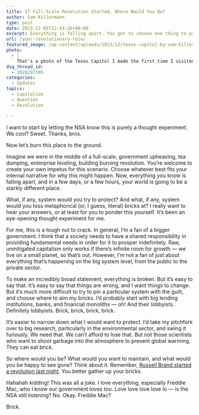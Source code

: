 ```yaml
---
title: If Full-Scale Revolution Started, Where Would You Be?
author: Sam Killermann
type: post
date: 2013-12-05T22:43:26+00:00
excerpt: Everything is falling apart. You get to choose one thing to protect, and one thing to throw bricks at.
url: /your-revolutionary-role/
featured_image: /wp-content/uploads/2013/12/texas-capitol-by-sam-killermann-thumb.jpg
photo:
  - |
    That's a photo of the Texas Capitol I made the first time I visited Austin. Here's the <a title="Austin Capitol by Sam Killermann" href="/wp-content/uploads/2013/12/austin-capitol-building-sam-killermann.jpg" target="_blank">full picture</a>. Here's what it would look like <a title="Hahahah JK NSA K thx bye." href="http://jif.bz/I'm_just_kidding.gif" target="_blank">in flames</a>.
dsq_thread_id:
  - 2028297305
categories:
  - Updates
topics:
  - Capitalism
  - Question
  - Revolution

---
```

I want to start by letting the NSA know this is purely a thought experiment. We cool? Sweet. Thanks, bros.

Now let&#8217;s burn this place to the ground.

Imagine we were in the middle of a full-scale, government upheaving, tea dumping, enterprise leveling, building burning revolution. You&#8217;re welcome to create your own impetus for this scenario. Choose whatever best fits your internal narrative for why this might happen. Now, everything you know is falling apart, and in a few days, or a few hours, your world is going to be a starkly different place.

What, if any, system would you try to protect? And what, if any, system would you toss metaphorical (or, I guess, literal) bricks at? I really want to hear your answers, or at least for you to ponder this yourself. It&#8217;s been an eye-opening thought experiment for me.

For me, this is a tough nut to crack. In general, I&#8217;m a fan of a bigger government. I think that a society needs to have a shared responsibility in providing fundamental needs in order for it to prosper indefinitely. Raw, unmitigated capitalism only works if there&#8217;s infinite room for growth &#8212; we live on a small planet, so that&#8217;s out. However, I&#8217;m not a fan of just about everything that&#8217;s happening on the big system level, from the public to the private sector.

To make an incredibly broad statement, everything is broken. But it&#8217;s easy to say that. It&#8217;s easy to say that things are wrong, and I want things to change. But it&#8217;s much more difficult to try to pin a particular system with the guilt, and choose where to aim my bricks. I&#8217;d probably start with big lending institutions, banks, and financial monoliths &#8212; oh! And their lobbyists. Definitely lobbyists. Brick, brick, brick, brick.

It&#8217;s easier to narrow down what I would want to protect. I&#8217;d take my pitchfork over to big research, particularly in the environmental sector, and swing it furiously. We need that. We can&#8217;t afford to lose that. But not those scientists who want to shoot garbage into the atmosphere to prevent global warming. They can eat brick.

So where would you be? What would you want to maintain, and what would you be happy to see gone? Think about it. Remember, <a href="http://gawker.com/russell-brand-may-have-started-a-revolution-last-night-1451318185" target="_blank">Russell Brand started a revolution last night</a>. You better gather up your bricks.

Hahahah kidding! This was all a joke. I love everything, especially Freddie Mac, who I know our government loves too. Love love love love lo &#8212; is the NSA still listening? No. Okay. Freddie Mac?

Brick.